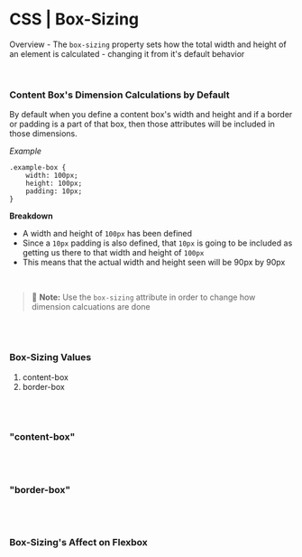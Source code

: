 # CSS | Box-Sizing

Overview - The `box-sizing` property sets how the total width and height of an element is calculated - changing it from it's default behavior

<br> 

### Content Box's Dimension Calculations by Default


By default when you define a content box's width and height and if a border or padding is a part of that box, then those attributes will be included in those dimensions. 

*Example*
```
.example-box {
    width: 100px;
    height: 100px; 
    padding: 10px;
}
```
**Breakdown**
- A width and height of `100px` has been defined
- Since a `10px` padding is also defined, that `10px` is going to be included as getting us there to that width and height of `100px`
- This means that the actual width and height seen will be 90px by 90px 

<br>

> :memo: **Note:** Use the `box-sizing` attribute in order to change how dimension calcuations are done

<br><br>

### Box-Sizing Values
1. content-box
1. border-box

<br><br>

### "content-box"


<br><br>

### "border-box"

<br><br>

### Box-Sizing's Affect on Flexbox